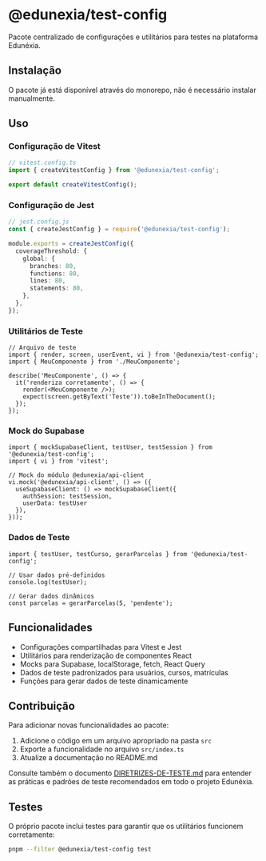# @edunexia/test-config

Pacote centralizado de configurações e utilitários para testes na plataforma Edunéxia.

## Instalação

O pacote já está disponível através do monorepo, não é necessário instalar manualmente.

## Uso

### Configuração de Vitest

```ts
// vitest.config.ts
import { createVitestConfig } from '@edunexia/test-config';

export default createVitestConfig();
```

### Configuração de Jest

```ts
// jest.config.js
const { createJestConfig } = require('@edunexia/test-config');

module.exports = createJestConfig({
  coverageThreshold: {
    global: {
      branches: 80,
      functions: 80,
      lines: 80,
      statements: 80,
    },
  },
});
```

### Utilitários de Teste

```tsx
// Arquivo de teste
import { render, screen, userEvent, vi } from '@edunexia/test-config';
import { MeuComponente } from './MeuComponente';

describe('MeuComponente', () => {
  it('renderiza corretamente', () => {
    render(<MeuComponente />);
    expect(screen.getByText('Teste')).toBeInTheDocument();
  });
});
```

### Mock do Supabase

```tsx
import { mockSupabaseClient, testUser, testSession } from '@edunexia/test-config';
import { vi } from 'vitest';

// Mock do módulo @edunexia/api-client
vi.mock('@edunexia/api-client', () => ({
  useSupabaseClient: () => mockSupabaseClient({
    authSession: testSession,
    userData: testUser
  }),
}));
```

### Dados de Teste

```tsx
import { testUser, testCurso, gerarParcelas } from '@edunexia/test-config';

// Usar dados pré-definidos
console.log(testUser);

// Gerar dados dinâmicos
const parcelas = gerarParcelas(5, 'pendente');
```

## Funcionalidades

- Configurações compartilhadas para Vitest e Jest
- Utilitários para renderização de componentes React
- Mocks para Supabase, localStorage, fetch, React Query
- Dados de teste padronizados para usuários, cursos, matrículas
- Funções para gerar dados de teste dinamicamente

## Contribuição

Para adicionar novas funcionalidades ao pacote:

1. Adicione o código em um arquivo apropriado na pasta `src`
2. Exporte a funcionalidade no arquivo `src/index.ts`
3. Atualize a documentação no README.md

Consulte também o documento [DIRETRIZES-DE-TESTE.md](./docs/DIRETRIZES-DE-TESTE.md) para entender as práticas e padrões de teste recomendados em todo o projeto Edunéxia.

## Testes

O próprio pacote inclui testes para garantir que os utilitários funcionem corretamente:

```bash
pnpm --filter @edunexia/test-config test
``` 